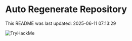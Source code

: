 # Auto Regenerate Repository

This README was last updated: 2025-06-11 07:13:29

 ![TryHackMe](https://tryhackme.com/badge/533634)